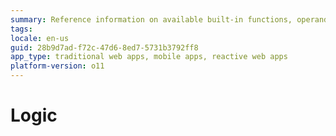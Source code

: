```yaml
---
summary: Reference information on available built-in functions, operands and operators, and logic elements and tools available for web applications and mobile apps.
tags: 
locale: en-us
guid: 28b9d7ad-f72c-47d6-8ed7-5731b3792ff8
app_type: traditional web apps, mobile apps, reactive web apps
platform-version: o11
---
```


# Logic
